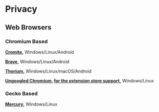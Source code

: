 # Privacy

## Web Browsers

### Chromium Based
**[Cromite](https://github.com/uazo/cromite),** Windows/Linux/Android

**[Brave](https://github.com/brave/brave-browser),** Windows/Linux/Android

**[Thorium](https://github.com/Alex313031/Thorium),** Windows/Linux/macOS/Android

**[Ungoogled Chromium](https://ungoogled-software.github.io/ungoogled-chromium-binaries/), [for the extension store support](https://github.com/NeverDecaf/chromium-web-store),** Windows/Linux

### Gecko Based

**[Mercury](https://github.com/Alex313031/Mercury),** Windows/Linux
